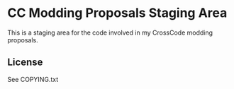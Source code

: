 # CC Modding Proposals Staging Area

This is a staging area for the code involved in my CrossCode modding proposals.

## License

See COPYING.txt
